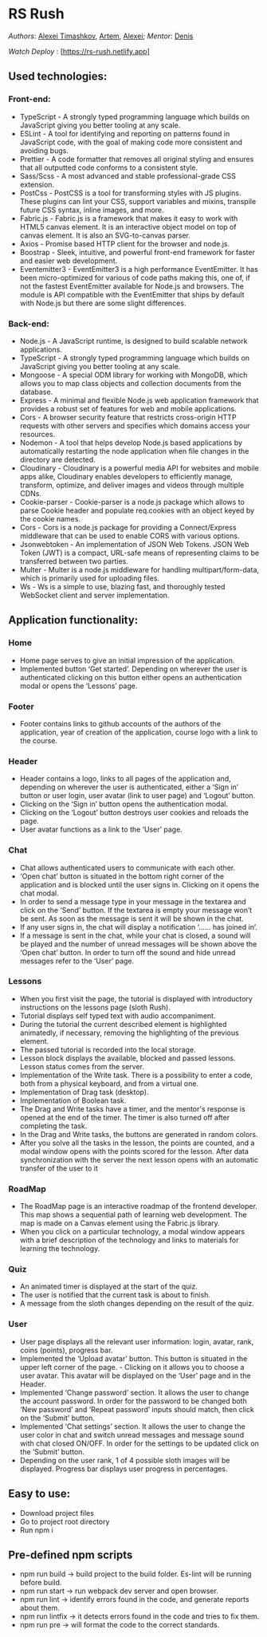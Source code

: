 # RS Rush

_Authors_: [Alexei Timashkov](https://github.com/AlexeiTim), [Artem](https://github.com/Arterixs), [Alexei](https://github.com/bp26);
_Mentor_: [Denis](https://github.com/Wolf-Den1994)

_Watch Deploy_ : [https://rs-rush.netlify.app]

## Used technologies:

### Front-end:

- TypeScript - A strongly typed programming language which builds on JavaScript giving you better tooling at any scale.
- ESLint - A tool for identifying and reporting on patterns found in JavaScript code, with the goal of making code more consistent and avoiding bugs.
- Prettier - A code formatter that removes all original styling and ensures that all outputted code conforms to a consistent style.
- Sass/Scss - A most advanced and stable professional-grade CSS extension.
- PostCss - PostCSS is a tool for transforming styles with JS plugins. These plugins can lint your CSS, support variables and mixins, transpile future CSS syntax, inline images, and more.
- Fabric.js - Fabric.js is a framework that makes it easy to work with HTML5 canvas element. It is an interactive object model on top of canvas element. It is also an SVG-to-canvas parser.
- Axios - Promise based HTTP client for the browser and node.js.
- Boostrap - Sleek, intuitive, and powerful front-end framework for faster and easier web development.
- Eventemitter3 - EventEmitter3 is a high performance EventEmitter. It has been micro-optimized for various of code paths making this, one of, if not the fastest EventEmitter available for Node.js and browsers. The module is API compatible with the EventEmitter that ships by default with Node.js but there are some slight differences.

### Back-end:

- Node.js - A JavaScript runtime, is designed to build scalable network applications.
- TypeScript - A strongly typed programming language which builds on JavaScript giving you better tooling at any scale.
- Mongoose - A special ODM library for working with MongoDB, which allows you to map class objects and collection documents from the database.
- Express - A minimal and flexible Node.js web application framework that provides a robust set of features for web and mobile applications.
- Cors - A browser security feature that restricts cross-origin HTTP requests with other servers and specifies which domains access your resources.
- Nodemon - A tool that helps develop Node.js based applications by automatically restarting the node application when file changes in the directory are detected.
- Cloudinary - Cloudinary is a powerful media API for websites and mobile apps alike, Cloudinary enables developers to efficiently manage, transform, optimize, and deliver images and videos through multiple CDNs.
- Cookie-parser - Cookie-parser is a node.js package which allows to parse Cookie header and populate req.cookies with an object keyed by the cookie names.
- Cors - Cors is a node.js package for providing a Connect/Express middleware that can be used to enable CORS with various options.
- Jsonwebtoken - An implementation of JSON Web Tokens. JSON Web Token (JWT) is a compact, URL-safe means of representing claims to be transferred between two parties.
- Multer - Multer is a node.js middleware for handling multipart/form-data, which is primarily used for uploading files.
- Ws - Ws is a simple to use, blazing fast, and thoroughly tested WebSocket client and server implementation.

## Application functionality:

### Home

- Home page serves to give an initial impression of the application.
- Implemented button ‘Get started’. Depending on wherever the user is authenticated clicking on this button either opens an authentication modal or opens the ‘Lessons’ page.

### Footer

- Footer contains links to github accounts of the authors of the application, year of creation of the application, course logo with a link to the course.

### Header

- Header contains a logo, links to all pages of the application and, depending on wherever the user is authenticated, either a ‘Sign in’ button or user login, user avatar (link to user page) and ‘Logout’ button.
- Clicking on the ‘Sign in’ button opens the authentication modal.
- Clicking on the ‘Logout’ button destroys user cookies and reloads the page.
- User avatar functions as a link to the ‘User’ page.

### Chat

- Chat allows authenticated users to communicate with each other.
- ‘Open chat’ button is situated in the bottom right corner of the application and is blocked until the user signs in. Clicking on it opens the chat modal.
- In order to send a message type in your message in the textarea and click on the ‘Send’ button. If the textarea is empty your message won’t be sent. As soon as the message is sent it will be shown in the chat.
- If any user signs in, the chat will display a notification ‘...... has joined in’.
- If a message is sent in the chat, while your chat is closed, a sound will be played and the number of unread messages will be shown above the ‘Open chat’ button. In order to turn off the sound and hide unread messages refer to the ‘User’ page.

### Lessons

- When you first visit the page, the tutorial is displayed with introductory instructions on the lessons page (sloth Rush).
- Tutorial displays self typed text with audio accompaniment.
- During the tutorial the current described element is highlighted animatedly, if necessary, removing the highlighting of the previous element.
- The passed tutorial is recorded into the local storage.
- Lesson block displays the available, blocked and passed lessons. Lesson status comes from the server.
- Implementation of the Write task. There is a possibility to enter a code, both from a physical keyboard, and from a virtual one.
- Implementation of Drag task (desktop).
- Implementation of Boolean task.
- The Drag and Write tasks have a timer, and the mentor's response is opened at the end of the timer. The timer is also turned off after completing the task.
- In the Drag and Write tasks, the buttons are generated in random colors.
- After you solve all the tasks in the lesson, the points are counted, and a modal window opens with the points scored for the lesson. After data synchronization with the server the next lesson opens with an automatic transfer of the user to it

### RoadMap

- The RoadMap page is an interactive roadmap of the frontend developer. This map shows a sequential path of learning web development. The map is made on a Canvas element using the Fabric.js library.
- When you click on a particular technology, a modal window appears with a brief description of the technology and links to materials for learning the technology.

### Quiz

- An animated timer is displayed at the start of the quiz.
- The user is notified that the current task is about to finish.
- A message from the sloth changes depending on the result of the quiz.

### User

- User page displays all the relevant user information: login, avatar, rank, coins (points), progress bar.
- Implemented the ‘Upload avatar’ button. This button is situated in the upper left corner of the page. - Clicking on it allows you to choose a user avatar. This avatar will be displayed on the ‘User’ page and in the Header.
- Implemented ‘Change password’ section. It allows the user to change the account password. In order for the password to be changed both ‘New password’ and ‘Repeat password’ inputs should match, then click on the ‘Submit’ button.
- Implemented ‘Chat settings’ section. It allows the user to change the user color in chat and switch unread messages and message sound with chat closed ON/OFF. In order for the settings to be updated click on the ‘Submit’ button.
- Depending on the user rank, 1 of 4 possible sloth images will be displayed.
  Progress bar displays user progress in percentages.

## Easy to use:

- Download project files
- Go to project root directory
- Run npm i

## Pre-defined npm scripts

- npm run build -> build project to the build folder. Es-lint will be running before build.
- npm run start -> run webpack dev server and open browser.
- npm run lint -> identify errors found in the code, and generate reports about them.
- npm run lintfix -> it detects errors found in the code and tries to fix them.
- npm run pre -> will format the code to the correct standards.
